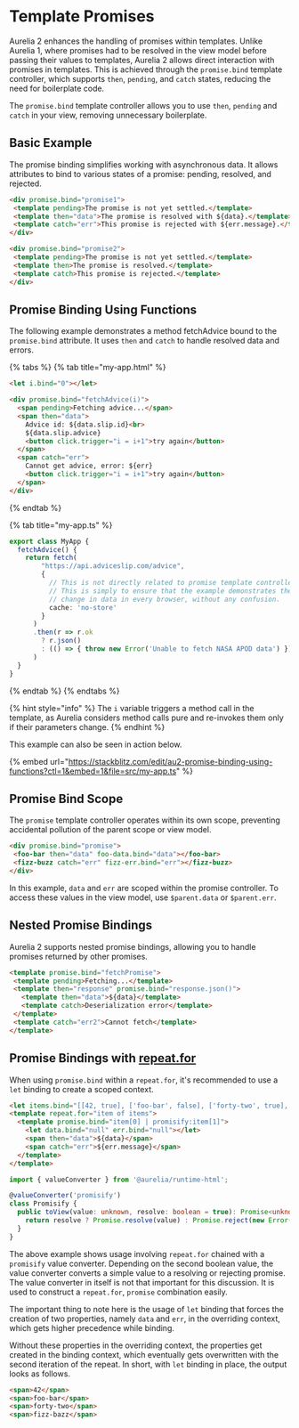 # Template Promises

Aurelia 2 enhances the handling of promises within templates. Unlike Aurelia 1, where promises had to be resolved in the view model before passing their values to templates, Aurelia 2 allows direct interaction with promises in templates. This is achieved through the `promise.bind` template controller, which supports `then`, `pending`, and `catch` states, reducing the need for boilerplate code.

The `promise.bind` template controller allows you to use `then`, `pending` and `catch` in your view, removing unnecessary boilerplate.

## Basic Example

The promise binding simplifies working with asynchronous data. It allows attributes to bind to various states of a promise: pending, resolved, and rejected.

```html
<div promise.bind="promise1">
 <template pending>The promise is not yet settled.</template>
 <template then="data">The promise is resolved with ${data}.</template>
 <template catch="err">This promise is rejected with ${err.message}.</template>
</div>

<div promise.bind="promise2">
 <template pending>The promise is not yet settled.</template>
 <template then>The promise is resolved.</template>
 <template catch>This promise is rejected.</template>
</div>
```

## Promise Binding Using Functions

The following example demonstrates a method fetchAdvice bound to the `promise.bind` attribute. It uses `then` and `catch` to handle resolved data and errors.

{% tabs %}
{% tab title="my-app.html" %}
```html
<let i.bind="0"></let>

<div promise.bind="fetchAdvice(i)">
  <span pending>Fetching advice...</span>
  <span then="data">
    Advice id: ${data.slip.id}<br>
    ${data.slip.advice}
    <button click.trigger="i = i+1">try again</button>
  </span>
  <span catch="err">
    Cannot get advice, error: ${err}
    <button click.trigger="i = i+1">try again</button>
  </span>
</div>
```
{% endtab %}

{% tab title="my-app.ts" %}
```typescript
export class MyApp {
  fetchAdvice() {
    return fetch(
        "https://api.adviceslip.com/advice",
        {
          // This is not directly related to promise template controller.
          // This is simply to ensure that the example demonstrates the
          // change in data in every browser, without any confusion.
          cache: 'no-store'
        }
      )
      .then(r => r.ok
        ? r.json()
        : (() => { throw new Error('Unable to fetch NASA APOD data') })
      )
  }
}
```
{% endtab %}
{% endtabs %}

{% hint style="info" %}
The `i` variable triggers a method call in the template, as Aurelia considers method calls pure and re-invokes them only if their parameters change.
{% endhint %}

This example can also be seen in action below.

{% embed url="https://stackblitz.com/edit/au2-promise-binding-using-functions?ctl=1&embed=1&file=src/my-app.ts" %}

## Promise Bind Scope

The `promise` template controller operates within its own scope, preventing accidental pollution of the parent scope or view model.

```html
<div promise.bind="promise">
 <foo-bar then="data" foo-data.bind="data"></foo-bar>
 <fizz-buzz catch="err" fizz-err.bind="err"></fizz-buzz>
</div>
```

In this example, `data` and `err` are scoped within the promise controller. To access these values in the view model, use `$parent.data` or `$parent.err`.

## Nested Promise Bindings

Aurelia 2 supports nested promise bindings, allowing you to handle promises returned by other promises.

```html
<template promise.bind="fetchPromise">
 <template pending>Fetching...</template>
 <template then="response" promise.bind="response.json()">
   <template then="data">${data}</template>
   <template catch>Deserialization error</template>
 </template>
 <template catch="err2">Cannot fetch</template>
</template>
```

## Promise Bindings with [repeat.for](repeats-and-list-rendering.md)

When using `promise.bind` within a `repeat.for`, it's recommended to use a `let` binding to create a scoped context.

```html
<let items.bind="[[42, true], ['foo-bar', false], ['forty-two', true], ['fizz-bazz', false]]"></let>
<template repeat.for="item of items">
  <template promise.bind="item[0] | promisify:item[1]">
    <let data.bind="null" err.bind="null"></let>
    <span then="data">${data}</span>
    <span catch="err">${err.message}</span>
  </template>
</template>
```

```typescript
import { valueConverter } from '@aurelia/runtime-html';

@valueConverter('promisify')
class Promisify {
  public toView(value: unknown, resolve: boolean = true): Promise<unknown> {
    return resolve ? Promise.resolve(value) : Promise.reject(new Error(String(value)));
  }
}
```

The above example shows usage involving `repeat.for` chained with a `promisify` value converter. Depending on the second boolean value, the value converter converts a simple value to a resolving or rejecting promise. The value converter in itself is not that important for this discussion. It is used to construct a `repeat.for`, `promise` combination easily.

The important thing to note here is the usage of `let` binding that forces the creation of two properties, namely `data` and `err`, in the overriding context, which gets higher precedence while binding.

Without these properties in the overriding context, the properties get created in the binding context, which eventually gets overwritten with the second iteration of the repeat. In short, with `let` binding in place, the output looks as follows.

```html
<span>42</span>
<span>foo-bar</span>
<span>forty-two</span>
<span>fizz-bazz</span>
```
